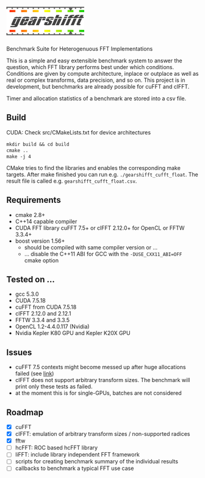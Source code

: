 # ![gearshifft](images/gearshifft_logo_img_100.png)

Benchmark Suite for Heterogenuous FFT Implementations

This is a simple and easy extensible benchmark system to answer the question, which FFT library performs best under which conditions.
Conditions are given by compute architecture, inplace or outplace as well as real or complex transforms, data precision, and so on.
This project is in development, but benchmarks are already possible for cuFFT and clFFT.

Timer and allocation statistics of a benchmark are stored into a csv file.

## Build
CUDA: Check src/CMakeLists.txt for device architectures
```
mkdir build && cd build
cmake ..
make -j 4
```
CMake tries to find the libraries and enables the corresponding make targets.
After make finished you can run e.g. `./gearshifft_cufft_float`.
The result file is called e.g. `gearshifft_cufft_float.csv`.

## Requirements
- cmake 2.8+
- C++14 capable compiler
- CUDA FFT library cuFFT 7.5+ or clFFT 2.12.0+ for OpenCL or FFTW 3.3.4+
- boost version 1.56+
  - should be compiled with same compiler version or ...
  - ... disable the C++11 ABI for GCC with the `-DUSE_CXX11_ABI=OFF` cmake option 

## Tested on ...

- gcc 5.3.0
- CUDA 7.5.18
- cuFFT from CUDA 7.5.18
- clFFT 2.12.0 and 2.12.1
- FFTW 3.3.4 and 3.3.5
- OpenCL 1.2-4.4.0.117 (Nvidia)
- Nvidia Kepler K80 GPU and Kepler K20X GPU

## Issues

- cuFFT 7.5 contexts might become messed up after huge allocations failed (see [link](https://devtalk.nvidia.com/default/topic/956093/gpu-accelerated-libraries/cufft-out-of-memory-yields-quot-irreparable-quot-context/))
- clFFT does not support arbitrary transform sizes. The benchmark will print only these tests as failed.
- at the moment this is for single-GPUs, batches are not considered

## Roadmap

- [x] cuFFT
- [x] clFFT: emulation of arbitrary transform sizes / non-supported radices
- [x] fftw
- [ ] hcFFT: ROC based hcFFT library
- [ ] liFFT: include library independent FFT framework
- [ ] scripts for creating benchmark summary of the individual results
- [ ] callbacks to benchmark a typical FFT use case

